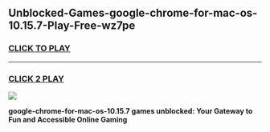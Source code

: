 
## Unblocked-Games-google-chrome-for-mac-os-10.15.7-Play-Free-wz7pe
<h3>
<a href="https://premium76.site?title=google-chrome-for-mac-os-10.15.7&ref=21A">CLICK TO PLAY</a></h3>
<hr>

<h3>
<a href="https://premium76.site?title=google-chrome-for-mac-os-10.15.7&ref=21A">CLICK 2 PLAY</a>
  
</h3>

<a href="https://premium76.site?title=google-chrome-for-mac-os-10.15.7&ref=21A"><img src="https://clearcache.store/games.png"></a>


**google-chrome-for-mac-os-10.15.7 games unblocked: Your Gateway to Fun and Accessible Online Gaming**
